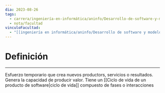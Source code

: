 ```yaml
---
dia: 2023-08-26
tags:
  - carrera/ingeniería-en-informática/aninfo/Desarrollo-de-software-y-modelos-de-proceso
  - nota/facultad
vinculoFacultad:
  - "[[ingeniería en informática/aninfo/Desarrollo de software y modelos de proceso/Resumen.md]]"
---
```

# Definición
---
Esfuerzo temporario que crea nuevos productors, servicios o resultados. Genera la capacidad de producir valor. Tiene un [[Ciclo de vida de un producto de software|ciclo de vida]] compuesto de fases o interacciones
